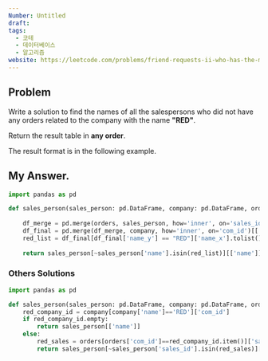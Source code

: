 ```yaml
---
Number: Untitled
draft: 
tags:
  - 코테
  - 데이터베이스
  - 알고리즘
website: https://leetcode.com/problems/friend-requests-ii-who-has-the-most-friends/
---
```

## Problem

Write a solution to find the names of all the salespersons who did not have any orders related to the company with the name **"RED"**.

Return the result table in **any order**.

The result format is in the following example.

## My Answer.
```python
import pandas as pd

def sales_person(sales_person: pd.DataFrame, company: pd.DataFrame, orders: pd.DataFrame) -> pd.DataFrame:
	
	df_merge = pd.merge(orders, sales_person, how='inner', on='sales_id')
	df_final = pd.merge(df_merge, company, how='inner', on='com_id')[['name_x', 'name_y']]
	red_list = df_final[df_final['name_y'] == "RED"]['name_x'].tolist()
	
	return sales_person[~sales_person['name'].isin(red_list)][['name']]
```

### Others Solutions
```python
import pandas as pd

def sales_person(sales_person: pd.DataFrame, company: pd.DataFrame, orders: pd.DataFrame) -> pd.DataFrame:
    red_company_id = company[company['name']=='RED']['com_id']
    if red_company_id.empty:
        return sales_person[['name']]
    else:
        red_sales = orders[orders['com_id']==red_company_id.item()]['sales_id']
        return sales_person[~sales_person['sales_id'].isin(red_sales)][['name']]
```
